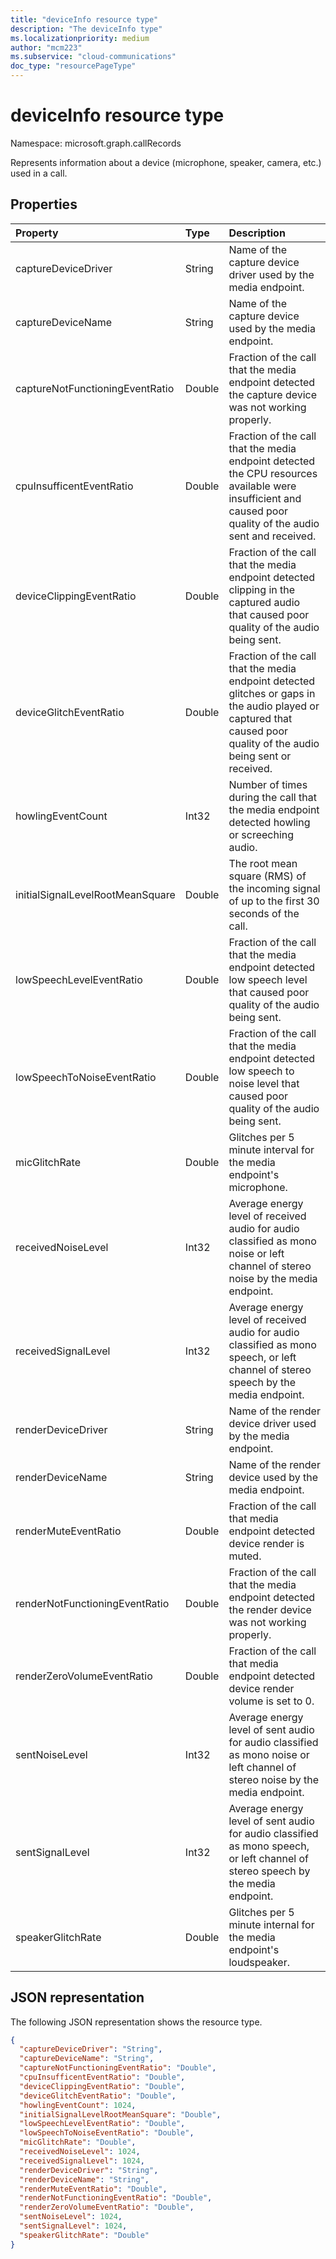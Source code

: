 ```yaml
---
title: "deviceInfo resource type"
description: "The deviceInfo type"
ms.localizationpriority: medium
author: "mcm223"
ms.subservice: "cloud-communications"
doc_type: "resourcePageType"
---
```


# deviceInfo resource type

Namespace: microsoft.graph.callRecords

Represents information about a device (microphone, speaker, camera, etc.) used in a call.

## Properties

| Property     | Type        | Description |
|:-------------|:------------|:------------|
|captureDeviceDriver|String|Name of the capture device driver used by the media endpoint.|
|captureDeviceName|String|Name of the capture device used by the media endpoint.|
|captureNotFunctioningEventRatio|Double|Fraction of the call that the media endpoint detected the capture device was not working properly.|
|cpuInsufficentEventRatio|Double|Fraction of the call that the media endpoint detected the CPU resources available were insufficient and caused poor quality of the audio sent and received.|
|deviceClippingEventRatio|Double|Fraction of the call that the media endpoint detected clipping in the captured audio that caused poor quality of the audio being sent.|
|deviceGlitchEventRatio|Double|Fraction of the call that the media endpoint detected glitches or gaps in the audio played or captured that caused poor quality of the audio being sent or received.|
|howlingEventCount|Int32|Number of times during the call that the media endpoint detected howling or screeching audio.|
|initialSignalLevelRootMeanSquare|Double|The root mean square (RMS) of the incoming signal of up to the first 30 seconds of the call.|
|lowSpeechLevelEventRatio|Double|Fraction of the call that the media endpoint detected low speech level that caused poor quality of the audio being sent.|
|lowSpeechToNoiseEventRatio|Double|Fraction of the call that the media endpoint detected low speech to noise level that caused poor quality of the audio being sent.|
|micGlitchRate|Double|Glitches per 5 minute interval for the media endpoint's microphone.|
|receivedNoiseLevel|Int32|Average energy level of received audio for audio classified as mono noise or left channel of stereo noise by the media endpoint.|
|receivedSignalLevel|Int32|Average energy level of received audio for audio classified as mono speech, or left channel of stereo speech by the media endpoint.|
|renderDeviceDriver|String|Name of the render device driver used by the media endpoint.|
|renderDeviceName|String|Name of the render device used by the media endpoint.|
|renderMuteEventRatio|Double|Fraction of the call that media endpoint detected device render is muted.|
|renderNotFunctioningEventRatio|Double|Fraction of the call that the media endpoint detected the render device was not working properly.|
|renderZeroVolumeEventRatio|Double|Fraction of the call that media endpoint detected device render volume is set to 0.|
|sentNoiseLevel|Int32|Average energy level of sent audio for audio classified as mono noise or left channel of stereo noise by the media endpoint.|
|sentSignalLevel|Int32|Average energy level of sent audio for audio classified as mono speech, or left channel of stereo speech by the media endpoint.|
|speakerGlitchRate|Double|Glitches per 5 minute internal for the media endpoint's loudspeaker.|


## JSON representation

The following JSON representation shows the resource type.

<!-- {
  "blockType": "resource",
  "optionalProperties": [

  ],
  "@odata.type": "microsoft.graph.callRecords.deviceInfo",
  "baseType": null
}-->

```json
{
  "captureDeviceDriver": "String",
  "captureDeviceName": "String",
  "captureNotFunctioningEventRatio": "Double",
  "cpuInsufficentEventRatio": "Double",
  "deviceClippingEventRatio": "Double",
  "deviceGlitchEventRatio": "Double",
  "howlingEventCount": 1024,
  "initialSignalLevelRootMeanSquare": "Double",
  "lowSpeechLevelEventRatio": "Double",
  "lowSpeechToNoiseEventRatio": "Double",
  "micGlitchRate": "Double",
  "receivedNoiseLevel": 1024,
  "receivedSignalLevel": 1024,
  "renderDeviceDriver": "String",
  "renderDeviceName": "String",
  "renderMuteEventRatio": "Double",
  "renderNotFunctioningEventRatio": "Double",
  "renderZeroVolumeEventRatio": "Double",
  "sentNoiseLevel": 1024,
  "sentSignalLevel": 1024,
  "speakerGlitchRate": "Double"
}
```

<!-- uuid: 16cd6b66-4b1a-43a1-adaf-3a886856ed98
2019-02-04 14:57:30 UTC -->
<!-- {
  "type": "#page.annotation",
  "description": "deviceInfo resource",
  "keywords": "",
  "section": "documentation",
  "tocPath": ""
}-->
